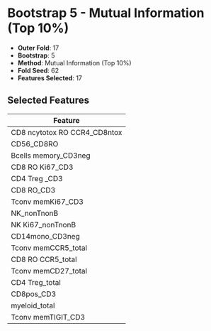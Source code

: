 # Bootstrap 5 - Mutual Information (Top 10%)

- **Outer Fold**: 17
- **Bootstrap**: 5
- **Method**: Mutual Information (Top 10%)
- **Fold Seed**: 62
- **Features Selected**: 17

## Selected Features

| Feature |
|---------|
| CD8 ncytotox RO CCR4_CD8ntox |
| CD56_CD8RO |
| Bcells memory_CD3neg |
| CD8  RO Ki67_CD3 |
| CD4 Treg _CD3 |
| CD8 RO_CD3 |
| Tconv memKi67_CD3 |
| NK_nonTnonB |
| NK Ki67_nonTnonB |
| CD14mono_CD3neg |
| Tconv memCCR5_total |
| CD8 RO CCR5_total |
| Tconv memCD27_total |
| CD4 Treg_total |
| CD8pos_CD3 |
| myeloid_total |
| Tconv memTIGIT_CD3 |
